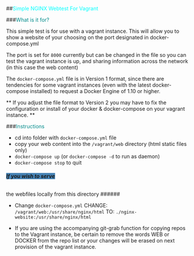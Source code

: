 ##<span style="color:cyan">Simple NGINX Webtest For Vagrant</span>

###<span style="color:darkcyan">What is it for?</span>

This simple test is for use with a vagrant instance. This will allow you to show
a website of your choosing on the port designated in docker-compose.yml

The port is set for `8000` currently but can be changed in the file so you can
test the vagrant instance is up, and sharing information across the network (in
this case the web content)

The `docker-compose.yml` file is in Version 1 format, since there are tendencies for
some vagrant instances (even with the latest docker-compose installed) to
request a Docker Engine of 1.10 or higher.

** If you adjust the file format to Version 2 you may have to fix the
configuration or install of your docker & docker-compose on your vagrant
instance. **

###<span style="color:darkcyan">Instructions</span>

- cd into folder with `docker-compose.yml` file
- copy your web content into the `/vagrant/web` directory (html static files
  only)
- `docker-compose up` (or `docker-compose -d` to run as daemon)
- `docker-compose stop` to quit

###### <span style="background:steelblue; font-weight:bold">If you wish to serve
the webfiles locally from this directory</span> ######

- Change `docker-compose.yml`
  CHANGE: `/vagrant/web:/usr/share/nginx/html`
  TO:     `./nginx-website:/usr/share/nginx/html`

- If you are using the accompanying git-grab function for copying repos to the
  Vagrant instance, be certain to remove the words WEB or DOCKER from the repo
  list or your changes will be erased on next provision of the vagrant instance.



